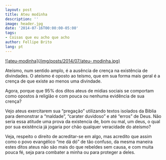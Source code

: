 ```yaml
---
layout: post
title: Ateu modinha
description: ''
image: header.jpg
date: '2014-07-16T00:00:00-05:00'
tags:
- Coisas que eu acho que acho
author: Fellipe Brito
lang: pt
---
```


[![ateu-modinha](/img/posts/2014/07/ateu-
modinha.jpg)](/img/posts/2014/07/ateu-modinha.jpg)

Ateísmo, num sentido amplo, é a ausência de crença na existência de
divindades. O ateísmo é oposto ao teísmo, que em sua forma mais geral é a
crença de que existe ao menos uma divindade.

Agora, porque que 95% dos ditos ateus de midias sociais se comportam como
opostos à religião e com pouca ou nenhuma evidência de sua crença?

Vejo ateus exercitarem sua “pregação” utilizando textos isolados da Biblia
para demonstrar a “maldade”, “carater duvidoso” e até “erros” de Deus. Não
seria essa atitude uma prova da existencia de, bom ou mal, um deus, o qual por
sua existência já jogaria por chão qualquer veracidade do ateísmo?

Veja, respeito o direito de acreditar-se em algo, mas acredito que assim como
o povo evangélico “me dá dó” de tão confuso, da mesma maneira estes ditos
ateus não são mais do que rebeldes sem causa, e com muita pouca fé, seja para
combater a minha ou para proteger a deles.

